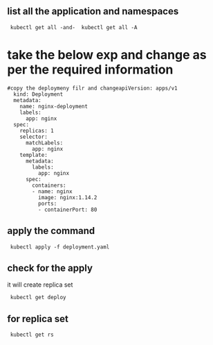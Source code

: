 ## list all the application and namespaces
     kubectl get all -and-  kubectl get all -A
     
# take the below exp and change as per the required information

    #copy the deploymeny filr and changeapiVersion: apps/v1
      kind: Deployment
      metadata:
        name: nginx-deployment
        labels:
          app: nginx
      spec:
        replicas: 1
        selector:
          matchLabels:
            app: nginx
        template:
          metadata:
            labels:
              app: nginx
          spec:
            containers:
            - name: nginx
              image: nginx:1.14.2
              ports:
              - containerPort: 80

## apply the command 

     kubectl apply -f deployment.yaml
## check for the apply 
it will create replica set 

     kubectl get deploy
     
## for replica set

     kubectl get rs
       
